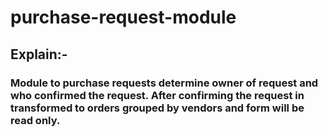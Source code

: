 # purchase-request-module
## Explain:-
### Module to purchase requests determine owner of request and who confirmed the request. After confirming the request in transformed to orders grouped by vendors and form will be read only.
